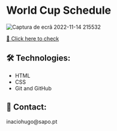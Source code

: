 <h1>World Cup Schedule </h1> 

![Captura de ecrã 2022-11-14 215532](https://user-images.githubusercontent.com/108989054/201776240-a7b41787-3c77-4926-a711-0ca25ffb9028.jpg)

 
<a href="https://inaciohugo.github.io/Esports/">🔗 Click here to check</a> 
  
  <h2> 🛠 Technologies: </h2>
  
  + HTML
  + CSS 
  + Git and GitHub
  
  <h2> 📧 Contact: </h2>
  inaciohugo@sapo.pt
